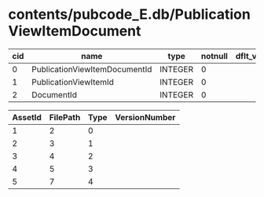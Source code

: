 # contents/pubcode_E.db/PublicationViewItemDocument

|cid|name|type|notnull|dflt_value|pk|
| - | -- | -- | ----- | -------- | - |
|0|PublicationViewItemDocumentId|INTEGER|0||1|
|1|PublicationViewItemId|INTEGER|0||0|
|2|DocumentId|INTEGER|0||0|

| AssetId | FilePath | Type | VersionNumber |
| - | - | - | - |
|1|2|0|
|2|3|1|
|3|4|2|
|4|5|3|
|5|7|4|
